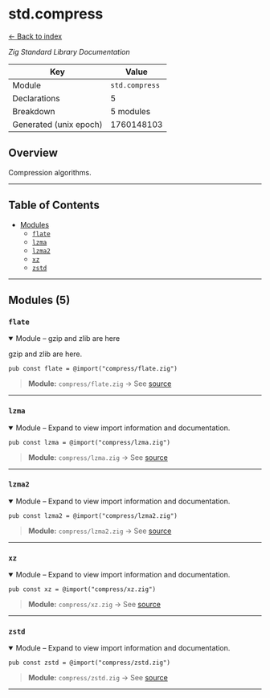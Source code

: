 # std.compress

[← Back to index](index.md)

*Zig Standard Library Documentation*

| Key | Value |
| --- | --- |
| Module | `std.compress` |
| Declarations | 5 |
| Breakdown | 5 modules |
| Generated (unix epoch) | 1760148103 |

## Overview

Compression algorithms.

---

## Table of Contents

- [Modules](#modules)
  - [`flate`](#module-flate)
  - [`lzma`](#module-lzma)
  - [`lzma2`](#module-lzma2)
  - [`xz`](#module-xz)
  - [`zstd`](#module-zstd)

---

## Modules (5)

### <a id="module-flate"></a>`flate`

<details class="declaration-card" open>
<summary>Module – gzip and zlib are here</summary>

gzip and zlib are here.

```zig
pub const flate = @import("compress/flate.zig")
```

> **Module:** `compress/flate.zig` → See [source](https://raw.githubusercontent.com/ziglang/zig/refs/heads/master/lib/std/compress/flate.zig)

</details>

---

### <a id="module-lzma"></a>`lzma`

<details class="declaration-card" open>
<summary>Module – Expand to view import information and documentation.</summary>

```zig
pub const lzma = @import("compress/lzma.zig")
```

> **Module:** `compress/lzma.zig` → See [source](https://raw.githubusercontent.com/ziglang/zig/refs/heads/master/lib/std/compress/lzma.zig)

</details>

---

### <a id="module-lzma2"></a>`lzma2`

<details class="declaration-card" open>
<summary>Module – Expand to view import information and documentation.</summary>

```zig
pub const lzma2 = @import("compress/lzma2.zig")
```

> **Module:** `compress/lzma2.zig` → See [source](https://raw.githubusercontent.com/ziglang/zig/refs/heads/master/lib/std/compress/lzma2.zig)

</details>

---

### <a id="module-xz"></a>`xz`

<details class="declaration-card" open>
<summary>Module – Expand to view import information and documentation.</summary>

```zig
pub const xz = @import("compress/xz.zig")
```

> **Module:** `compress/xz.zig` → See [source](https://raw.githubusercontent.com/ziglang/zig/refs/heads/master/lib/std/compress/xz.zig)

</details>

---

### <a id="module-zstd"></a>`zstd`

<details class="declaration-card" open>
<summary>Module – Expand to view import information and documentation.</summary>

```zig
pub const zstd = @import("compress/zstd.zig")
```

> **Module:** `compress/zstd.zig` → See [source](https://raw.githubusercontent.com/ziglang/zig/refs/heads/master/lib/std/compress/zstd.zig)

</details>

---

